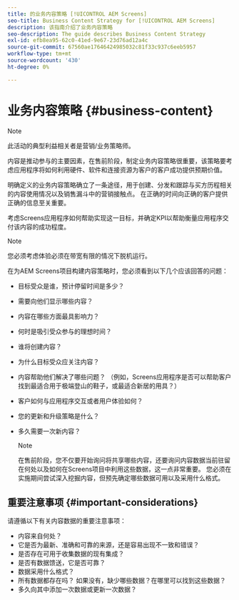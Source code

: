 ```yaml
---
title: 的业务内容策略 [!UICONTROL AEM Screens]
seo-title: Business Content Strategy for [!UICONTROL AEM Screens]
description: 该指南介绍了业务内容策略
seo-description: The guide describes Business Content Strategy
exl-id: efb8ea95-62c0-41ed-9e67-23d76ad12a4c
source-git-commit: 67560ae17646424985032c81f33c937c6eeb5957
workflow-type: tm+mt
source-wordcount: '430'
ht-degree: 0%

---
```


# 业务内容策略 {#business-content}

>[!NOTE]
>
>此活动的典型利益相关者是营销/业务策略师。

内容是推动参与的主要因素，在售前阶段，制定业务内容策略很重要，该策略要考虑应用程序将如何利用硬件、软件和连接资源为客户的客户成功提供预期价值。

明确定义的业务内容策略确立了一条途径，用于创建、分发和跟踪与买方历程相关的内容使用情况以及销售漏斗中的营销接触点。 在正确的时间向正确的客户提供正确的信息至关重要。

考虑Screens应用程序如何帮助实现这一目标，并确定KPI以帮助衡量应用程序交付该内容的成功程度。

>[!NOTE]
>
>您必须考虑体验必须在带宽有限的情况下脱机运行。

在为AEM Screens项目构建内容策略时，您必须看到以下几个应该回答的问题：

* 目标受众是谁，预计停留时间是多少？
* 需要向他们显示哪些内容？
* 内容在哪些方面最具影响力？
* 何时是吸引受众参与的理想时间？
* 谁将创建内容？
* 为什么目标受众应关注内容？
* 内容帮助他们解决了哪些问题？ （例如，Screens应用程序是否可以帮助客户找到最适合用于极端登山的鞋子，或最适合新居的用具？）
* 客户如何与应用程序交互或者用户体验如何？
* 您的更新和升级策略是什么？
* 多久需要一次新内容？

  >[!NOTE]
  >
  >在售前阶段，您不仅要开始询问将共享哪些内容，还要询问内容数据当前驻留在何处以及如何在Screens项目中利用这些数据，这一点非常重要。 您必须在实施期间尝试深入挖掘内容，但预先确定哪些数据可用以及采用什么格式。

## 重要注意事项 {#important-considerations}

请遵循以下有关内容数据的重要注意事项：

* 内容来自何处？
* 它是否为最新、准确和可靠的来源，还是容易出现不一致和错误？
* 是否存在可用于收集数据的现有集成？
* 是否有数据馈送，它是否可靠？
* 数据采用什么格式？
* 所有数据都存在吗？ 如果没有，缺少哪些数据？在哪里可以找到这些数据？
* 多久向其中添加一次数据或更新一次数据？
